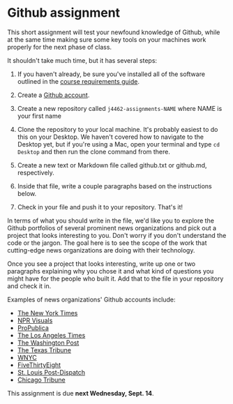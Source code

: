 Github assignment
=================

This short assignment will test your newfound knowledge of Github, while at the same time making sure some key tools on your machines work properly for the next phase of class.

It shouldn't take much time, but it has several steps:

  1. If you haven't already, be sure you've installed all of the software outlined in the [course requirements guide](https://gist.github.com/cjdd3b/5c5aa56153b7ca79b5d23f2fa38ae234).

  2. Create a [Github account](https://github.com/join).

  3. Create a new repository called `j4462-assignments-NAME` where NAME is your first name

  4. Clone the repository to your local machine. It's probably easiest to do this on your Desktop. We haven't covered how to navigate to the Desktop yet, but if you're using a Mac, open your terminal and type `cd Desktop` and then run the clone command from there.

  5. Create a new text or Markdown file called github.txt or github.md, respectively.

  6. Inside that file, write a couple paragraphs based on the instructions below.

  7. Check in your file and push it to your repository. That's it!

In terms of what you should write in the file, we'd like you to explore the Github portfolios of several prominent news organizations and pick out a project that looks interesting to you. Don't worry if you don't understand the code or the jargon. The goal here is to see the scope of the work that cutting-edge news organizations are doing with their technology.

Once you see a project that looks interesting, write up one or two paragraphs explaining why you chose it and what kind of questions you might have for the people who built it. Add that to the file in your repository and check it in.

Examples of news organizations' Github accounts include:

  - [The New York Times](https://github.com/newsdev)
  - [NPR Visuals](https://github.com/nprapps)
  - [ProPublica](https://github.com/propublica)
  - [The Los Angeles Times](https://github.com/datadesk)
  - [The Washington Post](https://github.com/datanews)
  - [The Texas Tribune](https://github.com/texastribune)
  - [WNYC](https://github.com/datanews)
  - [FiveThirtyEight](https://github.com/fivethirtyeight)
  - [St. Louis Post-Dispatch](https://github.com/PostDispatchInteractive)
  - [Chicago Tribune](https://github.com/newsapps)

This assignment is due **next Wednesday, Sept. 14**.
